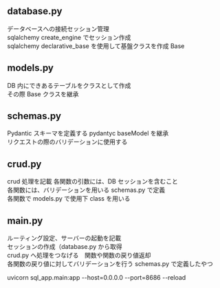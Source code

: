 ## database.py

データベースへの接続セッション管理<br>
sqlalchemy create_engine でセッション作成<br>
sqlalchemy declarative_base を使用して基盤クラスを作成 Base<br>

## models.py

DB 内にできあるテーブルをクラスとして作成<br>
その際 Base クラスを継承<br>

## schemas.py

Pydantic スキーマを定義する pydantyc baseModel を継承<br>
リクエストの際のバリデーションに使用する<br>

## crud.py

crud 処理を記載
各関数の引数には、DB セッションを含むこと<br>
各関数には、バリデーションを用いる schemas.py で定義<br>
各関数で models.py で使用下 class を用いる<br>

## main.py

ルーティング設定、サーバーの起動を記載<br>
セッションの作成（database.py から取得<br>
crud.py へ処理をつなげる　関数や関数の戻り値返却<br>
各関数の戻り値に対してバリデーションを行う schemas.py で定義したやつ

uvicorn sql_app.main:app --host=0.0.0.0 --port=8686 --reload
